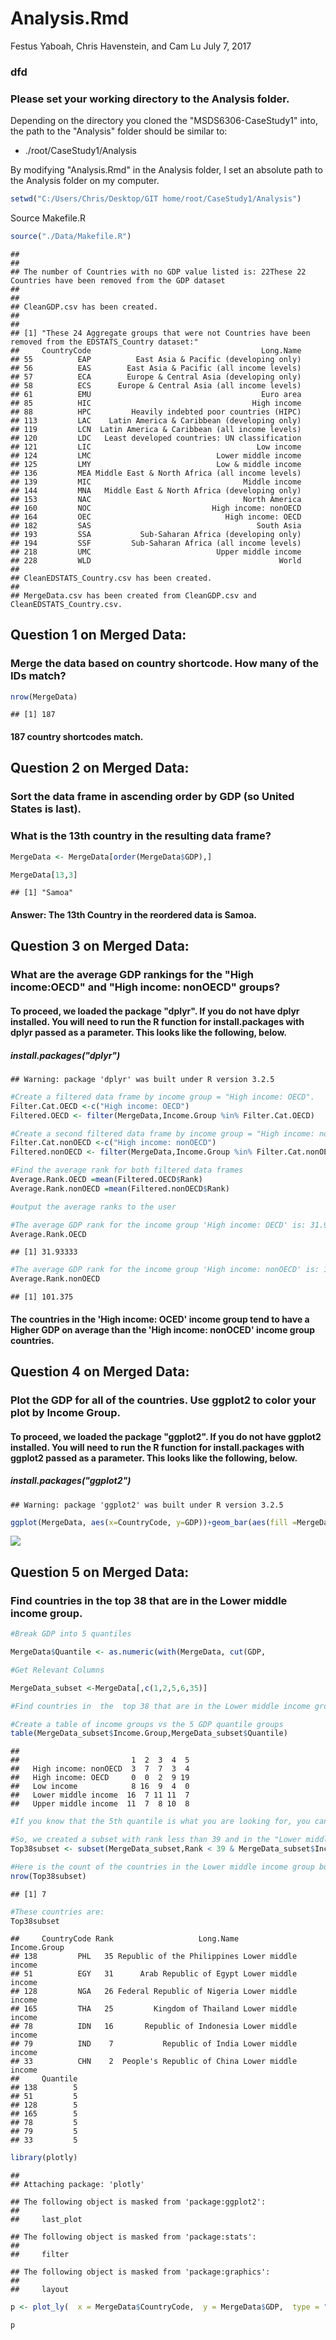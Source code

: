 Analysis.Rmd
================
Festus Yaboah, Chris Havenstein, and Cam Lu
July 7, 2017

### dfd

### Please set your working directory to the Analysis folder.

Depending on the directory you cloned the "MSDS6306-CaseStudy1" into, the path to the "Analysis" folder should be similar to:

-   ./root/CaseStudy1/Analysis

By modifying "Analysis.Rmd" in the Analysis folder, I set an absolute path to the Analysis folder on my computer.

``` r
setwd("C:/Users/Chris/Desktop/GIT home/root/CaseStudy1/Analysis")
```

Source Makefile.R

``` r
source("./Data/Makefile.R")
```

    ## 
    ## 
    ## The number of Countries with no GDP value listed is: 22These 22 Countries have been removed from the GDP dataset
    ## 
    ## 
    ## CleanGDP.csv has been created.
    ## 
    ## 
    ## [1] "These 24 Aggregate groups that were not Countries have been removed from the EDSTATS_Country dataset:"
    ##     CountryCode                                      Long.Name
    ## 55          EAP          East Asia & Pacific (developing only)
    ## 56          EAS        East Asia & Pacific (all income levels)
    ## 57          ECA        Europe & Central Asia (developing only)
    ## 58          ECS      Europe & Central Asia (all income levels)
    ## 61          EMU                                      Euro area
    ## 85          HIC                                    High income
    ## 88          HPC         Heavily indebted poor countries (HIPC)
    ## 113         LAC    Latin America & Caribbean (developing only)
    ## 119         LCN  Latin America & Caribbean (all income levels)
    ## 120         LDC   Least developed countries: UN classification
    ## 121         LIC                                     Low income
    ## 124         LMC                            Lower middle income
    ## 125         LMY                            Low & middle income
    ## 136         MEA Middle East & North Africa (all income levels)
    ## 139         MIC                                  Middle income
    ## 144         MNA   Middle East & North Africa (developing only)
    ## 153         NAC                                  North America
    ## 160         NOC                           High income: nonOECD
    ## 164         OEC                              High income: OECD
    ## 182         SAS                                     South Asia
    ## 193         SSA           Sub-Saharan Africa (developing only)
    ## 194         SSF         Sub-Saharan Africa (all income levels)
    ## 218         UMC                            Upper middle income
    ## 228         WLD                                          World
    ## 
    ## CleanEDSTATS_Country.csv has been created.
    ## 
    ## MergeData.csv has been created from CleanGDP.csv and CleanEDSTATS_Country.csv.

Question 1 on Merged Data:
--------------------------

### Merge the data based on country shortcode. How many of the IDs match?

``` r
nrow(MergeData)
```

    ## [1] 187

#### 187 country shortcodes match.

Question 2 on Merged Data:
--------------------------

### Sort the data frame in ascending order by GDP (so United States is last).

### What is the 13th country in the resulting data frame?

``` r
MergeData <- MergeData[order(MergeData$GDP),]

MergeData[13,3]
```

    ## [1] "Samoa"

#### Answer: The 13th Country in the reordered data is Samoa.

Question 3 on Merged Data:
--------------------------

### What are the average GDP rankings for the "High income:OECD" and "High income: nonOECD" groups?

#### To proceed, we loaded the package "dplyr". If you do not have dplyr installed. You will need to run the R function for install.packages with dplyr passed as a parameter. This looks like the following, below.

##### install.packages("dplyr")

    ## Warning: package 'dplyr' was built under R version 3.2.5

``` r
#Create a filtered data frame by income group = "High income: OECD".
Filter.Cat.OECD <-c("High income: OECD")
Filtered.OECD <- filter(MergeData,Income.Group %in% Filter.Cat.OECD)

#Create a second filtered data frame by income group = "High income: nonOECD".
Filter.Cat.nonOECD <-c("High income: nonOECD")
Filtered.nonOECD <- filter(MergeData,Income.Group %in% Filter.Cat.nonOECD)

#Find the average rank for both filtered data frames
Average.Rank.OECD =mean(Filtered.OECD$Rank)
Average.Rank.nonOECD =mean(Filtered.nonOECD$Rank)

#output the average ranks to the user

#The average GDP rank for the income group 'High income: OECD' is: 31.9333. 
Average.Rank.OECD
```

    ## [1] 31.93333

``` r
#The average GDP rank for the income group 'High income: nonOECD' is: 101.375.
Average.Rank.nonOECD
```

    ## [1] 101.375

#### The countries in the 'High income: OCED' income group tend to have a Higher GDP on average than the 'High income: nonOCED' income group countries.

Question 4 on Merged Data:
--------------------------

### Plot the GDP for all of the countries. Use ggplot2 to color your plot by Income Group.

#### To proceed, we loaded the package "ggplot2". If you do not have ggplot2 installed. You will need to run the R function for install.packages with ggplot2 passed as a parameter. This looks like the following, below.

##### install.packages("ggplot2")

    ## Warning: package 'ggplot2' was built under R version 3.2.5

``` r
ggplot(MergeData, aes(x=CountryCode, y=GDP))+geom_bar(aes(fill =MergeData$Income.Group), stat="identity")+ theme(axis.text.x=element_blank(),axis.ticks.x=element_blank())
```

![](Analysis_files/figure-markdown_github/GDPbyIncomeGroup-1.png)

Question 5 on Merged Data:
--------------------------

### Find countries in the top 38 that are in the Lower middle income group.

``` r
#Break GDP into 5 quantiles

MergeData$Quantile <- as.numeric(with(MergeData, cut(GDP,                                 breaks=quantile(GDP, probs=seq(0,1, by=0.2), na.rm=TRUE),                                 include.lowest=TRUE)))

#Get Relevant Columns

MergeData_subset <-MergeData[,c(1,2,5,6,35)]

#Find countries in  the  top 38 that are in the Lower middle income group.

#Create a table of income groups vs the 5 GDP quantile groups
table(MergeData_subset$Income.Group,MergeData_subset$Quantile)
```

    ##                       
    ##                         1  2  3  4  5
    ##   High income: nonOECD  3  7  7  3  4
    ##   High income: OECD     0  0  2  9 19
    ##   Low income            8 16  9  4  0
    ##   Lower middle income  16  7 11 11  7
    ##   Upper middle income  11  7  8 10  8

``` r
#If you know that the 5th quantile is what you are looking for, you can tell that there are 7 countries in the Lower middle income group. However, we wanted to double check that this assumption about the 5th quartile is correct.

#So, we created a subset with rank less than 39 and in the "Lower middle income" group.
Top38subset <- subset(MergeData_subset,Rank < 39 & MergeData_subset$Income.Group=="Lower middle income")

#Here is the count of the countries in the Lower middle income group but are in the top 38 countries for highest GDP.
nrow(Top38subset)
```

    ## [1] 7

``` r
#These countries are:
Top38subset
```

    ##     CountryCode Rank                   Long.Name        Income.Group
    ## 138         PHL   35 Republic of the Philippines Lower middle income
    ## 51          EGY   31      Arab Republic of Egypt Lower middle income
    ## 128         NGA   26 Federal Republic of Nigeria Lower middle income
    ## 165         THA   25         Kingdom of Thailand Lower middle income
    ## 78          IDN   16       Republic of Indonesia Lower middle income
    ## 79          IND    7           Republic of India Lower middle income
    ## 33          CHN    2  People's Republic of China Lower middle income
    ##     Quantile
    ## 138        5
    ## 51         5
    ## 128        5
    ## 165        5
    ## 78         5
    ## 79         5
    ## 33         5

``` r
library(plotly)
```

    ## 
    ## Attaching package: 'plotly'

    ## The following object is masked from 'package:ggplot2':
    ## 
    ##     last_plot

    ## The following object is masked from 'package:stats':
    ## 
    ##     filter

    ## The following object is masked from 'package:graphics':
    ## 
    ##     layout

``` r
p <- plot_ly(  x = MergeData$CountryCode,  y = MergeData$GDP,  type = "bar",  color=MergeData$Income.Group)

p
```

<!--html_preserve-->

<script type="application/json" data-for="27842f2e4b58">{"x":{"visdat":{"278457c0371b":["function () ","plotlyVisDat"]},"cur_data":"278457c0371b","attrs":{"278457c0371b":{"x":["TUV","KIR","MHL","PLW","FSM","STP","TON","DMA","COM","ASM","VCT","VUT","WSM","KNA","MNP","GMB","GRD","GNB","SLB","LCA","SYC","ATG","CPV","DJI","CAF","BLZ","LBR","LSO","GRL","BTN","BDI","GUY","MDV","SUR","SLE","SWZ","VIR","MNE","TGO","BRB","FJI","MRT","MWI","GUM","SOM","GIN","KGZ","LIE","MDA","TJK","NER","COG","HTI","RWA","BEN","BHS","TCD","MDG","GNQ","NAM","ARM","MKD","MLT","MOZ","MNG","BRN","ALB","BFA","MUS","NIC","JAM","MLI","GAB","GEO","SEN","BWA","LAO","ZWE","BIH","PNG","AFG","ZMB","CYP","KHM","ISL","TTO","NPL","HND","EST","CMR","UGA","SLV","YEM","PRY","LVA","BHR","BOL","CIV","TKM","SRB","AZE","JOR","TUN","GHA","LTU","SVN","MAC","TZA","BLR","LBN","HRV","BGR","URY","PAN","CRI","LUX","OMN","UZB","MMR","GTM","KEN","DOM","ETH","LKA","CUB","SVK","AGO","UKR","SDN","ECU","MAR","KWT","HUN","KAZ","QAT","DZA","IRQ","NZL","PER","CZE","GRC","VNM","PRT","BGD","FIN","CHL","COL","PAK","IRL","ZAF","MYS","SGP","PHL","DNK","ISR","HKG","EGY","ARE","NOR","AUT","IRN","NGA","THA","BEL","POL","SWE","ARG","SAU","CHE","NLD","TUR","IDN","MEX","AUS","ESP","RUS","KOR","CAN","BRA","ITA","IND","FRA","GBR","DEU","JPN","CHN","USA"],"y":[34,166,183,293,322,351,395,525,617,641,771,774,786,917,922,965,1016,1126,1202,1379,1427,1449,1617,1727,1756,1765,2101,2200,2220,2237,3007,3446,3591,3621,3669,3727,3765,4173,4400,4588,4632,4635,5442,5734,6217,6299,6551,6664,6750,6952,7509,7834,8023,8376,8583,9047,9601,9991,10179,10267,10547,10900,10949,11015,11160,11400,11927,12115,12164,13231,14027,14045,14214,14333,14765,15275,15903,16289,16560,16929,19469,19551,19802,20017,20047,20989,21144,21517,23137,24204,25528,26797,27318,27441,27677,31859,33806,36165,36180,37745,37848,38655,42063,42690,42739,43991,44803,47431,47433,47537,50425,52395,52420,55188,57436,59948,66293,67220,67430,68763,70529,71584,72374,81322,87133,89552,89633,93270,95584,97802,101445,114041,124343,133657,152469,156080,171489,185017,192094,192925,194559,202616,204565,221415,236785,247028,282463,283660,294054,294841,296359,296966,304905,306143,318744,320912,336297,348743,370557,386428,393436,405083,406840,466366,469509,511000,545866,646438,659827,770845,857749,932259,1045998,1204616,1232088,1283162,1411246,1529760,1796187,1849970,2263523,2465454,2618886,3466757,4939384,11199145,18569100],"color":["Lower middle income","Lower middle income","Lower middle income","Upper middle income","Lower middle income","Lower middle income","Lower middle income","Upper middle income","Low income","Upper middle income","Upper middle income","Lower middle income","Lower middle income","Upper middle income","High income: nonOECD","Low income","Upper middle income","Low income","Low income","Upper middle income","Upper middle income","Upper middle income","Lower middle income","Lower middle income","Low income","Lower middle income","Low income","Lower middle income","High income: nonOECD","Lower middle income","Low income","Lower middle income","Lower middle income","Upper middle income","Low income","Lower middle income","High income: nonOECD","Upper middle income","Low income","High income: nonOECD","Upper middle income","Low income","Low income","High income: nonOECD","Low income","Low income","Low income","High income: nonOECD","Lower middle income","Low income","Low income","Lower middle income","Low income","Low income","Low income","High income: nonOECD","Low income","Low income","High income: nonOECD","Upper middle income","Lower middle income","Upper middle income","High income: nonOECD","Low income","Lower middle income","High income: nonOECD","Upper middle income","Low income","Upper middle income","Lower middle income","Upper middle income","Low income","Upper middle income","Lower middle income","Lower middle income","Upper middle income","Low income","Low income","Upper middle income","Lower middle income","Low income","Low income","High income: nonOECD","Low income","High income: OECD","High income: nonOECD","Low income","Lower middle income","High income: nonOECD","Lower middle income","Low income","Lower middle income","Lower middle income","Lower middle income","High income: nonOECD","High income: nonOECD","Lower middle income","Lower middle income","Lower middle income","Upper middle income","Upper middle income","Lower middle income","Lower middle income","Low income","Upper middle income","High income: OECD","High income: nonOECD","Low income","Upper middle income","Upper middle income","High income: nonOECD","Upper middle income","Upper middle income","Upper middle income","Upper middle income","High income: OECD","High income: nonOECD","Lower middle income","Low income","Lower middle income","Low income","Upper middle income","Low income","Lower middle income","Upper middle income","High income: OECD","Lower middle income","Lower middle income","Lower middle income","Lower middle income","Lower middle income","High income: nonOECD","High income: OECD","Upper middle income","High income: nonOECD","Upper middle income","Lower middle income","High income: OECD","Upper middle income","High income: OECD","High income: OECD","Lower middle income","High income: OECD","Low income","High income: OECD","Upper middle income","Upper middle income","Lower middle income","High income: OECD","Upper middle income","Upper middle income","High income: nonOECD","Lower middle income","High income: OECD","High income: OECD","High income: nonOECD","Lower middle income","High income: nonOECD","High income: OECD","High income: OECD","Upper middle income","Lower middle income","Lower middle income","High income: OECD","High income: OECD","High income: OECD","Upper middle income","High income: nonOECD","High income: OECD","High income: OECD","Upper middle income","Lower middle income","Upper middle income","High income: OECD","High income: OECD","Upper middle income","High income: OECD","High income: OECD","Upper middle income","High income: OECD","Lower middle income","High income: OECD","High income: OECD","High income: OECD","High income: OECD","Lower middle income","High income: OECD"],"alpha":1,"sizes":[10,100],"type":"bar"}},"layout":{"margin":{"b":40,"l":60,"t":25,"r":10},"xaxis":{"domain":[0,1],"type":"category","categoryorder":"array","categoryarray":["AFG","AGO","ALB","ARE","ARG","ARM","ASM","ATG","AUS","AUT","AZE","BDI","BEL","BEN","BFA","BGD","BGR","BHR","BHS","BIH","BLR","BLZ","BOL","BRA","BRB","BRN","BTN","BWA","CAF","CAN","CHE","CHL","CHN","CIV","CMR","COG","COL","COM","CPV","CRI","CUB","CYP","CZE","DEU","DJI","DMA","DNK","DOM","DZA","ECU","EGY","ESP","EST","ETH","FIN","FJI","FRA","FSM","GAB","GBR","GEO","GHA","GIN","GMB","GNB","GNQ","GRC","GRD","GRL","GTM","GUM","GUY","HKG","HND","HRV","HTI","HUN","IDN","IND","IRL","IRN","IRQ","ISL","ISR","ITA","JAM","JOR","JPN","KAZ","KEN","KGZ","KHM","KIR","KNA","KOR","KWT","LAO","LBN","LBR","LCA","LIE","LKA","LSO","LTU","LUX","LVA","MAC","MAR","MDA","MDG","MDV","MEX","MHL","MKD","MLI","MLT","MMR","MNE","MNG","MNP","MOZ","MRT","MUS","MWI","MYS","NAM","NER","NGA","NIC","NLD","NOR","NPL","NZL","OMN","PAK","PAN","PER","PHL","PLW","PNG","POL","PRT","PRY","QAT","RUS","RWA","SAU","SDN","SEN","SGP","SLB","SLE","SLV","SOM","SRB","STP","SUR","SVK","SVN","SWE","SWZ","SYC","TCD","TGO","THA","TJK","TKM","TON","TTO","TUN","TUR","TUV","TZA","UGA","UKR","URY","USA","UZB","VCT","VIR","VNM","VUT","WSM","YEM","ZAF","ZMB","ZWE"]},"yaxis":{"domain":[0,1]},"hovermode":"closest","showlegend":true},"source":"A","config":{"modeBarButtonsToAdd":[{"name":"Collaborate","icon":{"width":1000,"ascent":500,"descent":-50,"path":"M487 375c7-10 9-23 5-36l-79-259c-3-12-11-23-22-31-11-8-22-12-35-12l-263 0c-15 0-29 5-43 15-13 10-23 23-28 37-5 13-5 25-1 37 0 0 0 3 1 7 1 5 1 8 1 11 0 2 0 4-1 6 0 3-1 5-1 6 1 2 2 4 3 6 1 2 2 4 4 6 2 3 4 5 5 7 5 7 9 16 13 26 4 10 7 19 9 26 0 2 0 5 0 9-1 4-1 6 0 8 0 2 2 5 4 8 3 3 5 5 5 7 4 6 8 15 12 26 4 11 7 19 7 26 1 1 0 4 0 9-1 4-1 7 0 8 1 2 3 5 6 8 4 4 6 6 6 7 4 5 8 13 13 24 4 11 7 20 7 28 1 1 0 4 0 7-1 3-1 6-1 7 0 2 1 4 3 6 1 1 3 4 5 6 2 3 3 5 5 6 1 2 3 5 4 9 2 3 3 7 5 10 1 3 2 6 4 10 2 4 4 7 6 9 2 3 4 5 7 7 3 2 7 3 11 3 3 0 8 0 13-1l0-1c7 2 12 2 14 2l218 0c14 0 25-5 32-16 8-10 10-23 6-37l-79-259c-7-22-13-37-20-43-7-7-19-10-37-10l-248 0c-5 0-9-2-11-5-2-3-2-7 0-12 4-13 18-20 41-20l264 0c5 0 10 2 16 5 5 3 8 6 10 11l85 282c2 5 2 10 2 17 7-3 13-7 17-13z m-304 0c-1-3-1-5 0-7 1-1 3-2 6-2l174 0c2 0 4 1 7 2 2 2 4 4 5 7l6 18c0 3 0 5-1 7-1 1-3 2-6 2l-173 0c-3 0-5-1-8-2-2-2-4-4-4-7z m-24-73c-1-3-1-5 0-7 2-2 3-2 6-2l174 0c2 0 5 0 7 2 3 2 4 4 5 7l6 18c1 2 0 5-1 6-1 2-3 3-5 3l-174 0c-3 0-5-1-7-3-3-1-4-4-5-6z"},"click":"function(gd) { \n        // is this being viewed in RStudio?\n        if (location.search == '?viewer_pane=1') {\n          alert('To learn about plotly for collaboration, visit:\\n https://cpsievert.github.io/plotly_book/plot-ly-for-collaboration.html');\n        } else {\n          window.open('https://cpsievert.github.io/plotly_book/plot-ly-for-collaboration.html', '_blank');\n        }\n      }"}],"cloud":false},"data":[{"x":["MNP","GRL","VIR","BRB","GUM","LIE","BHS","GNQ","MLT","BRN","CYP","TTO","EST","LVA","BHR","MAC","HRV","OMN","KWT","QAT","SGP","HKG","ARE","SAU"],"y":[922,2220,3765,4588,5734,6664,9047,10179,10949,11400,19802,20989,23137,27677,31859,44803,50425,66293,114041,152469,296966,320912,348743,646438],"type":"bar","name":"High income: nonOECD","marker":{"fillcolor":"rgba(102,194,165,0.5)","color":"rgba(102,194,165,1)","line":{"color":"transparent"}},"xaxis":"x","yaxis":"y","frame":null},{"x":["ISL","SVN","LUX","SVK","HUN","NZL","CZE","GRC","PRT","FIN","IRL","DNK","ISR","NOR","AUT","BEL","POL","SWE","CHE","NLD","AUS","ESP","KOR","CAN","ITA","FRA","GBR","DEU","JPN","USA"],"y":[20047,43991,59948,89552,124343,185017,192925,194559,204565,236785,294054,306143,318744,370557,386428,466366,469509,511000,659827,770845,1204616,1232088,1411246,1529760,1849970,2465454,2618886,3466757,4939384,18569100],"type":"bar","name":"High income: OECD","marker":{"fillcolor":"rgba(252,141,98,0.5)","color":"rgba(252,141,98,1)","line":{"color":"transparent"}},"xaxis":"x","yaxis":"y","frame":null},{"x":["COM","GMB","GNB","SLB","CAF","LBR","BDI","SLE","TGO","MRT","MWI","SOM","GIN","KGZ","TJK","NER","HTI","RWA","BEN","TCD","MDG","MOZ","BFA","MLI","LAO","ZWE","AFG","ZMB","KHM","NPL","UGA","GHA","TZA","MMR","KEN","ETH","BGD"],"y":[617,965,1126,1202,1756,2101,3007,3669,4400,4635,5442,6217,6299,6551,6952,7509,8023,8376,8583,9601,9991,11015,12115,14045,15903,16289,19469,19551,20017,21144,25528,42690,47431,67430,70529,72374,221415],"type":"bar","name":"Low income","marker":{"fillcolor":"rgba(141,160,203,0.5)","color":"rgba(141,160,203,1)","line":{"color":"transparent"}},"xaxis":"x","yaxis":"y","frame":null},{"x":["TUV","KIR","MHL","FSM","STP","TON","VUT","WSM","CPV","DJI","BLZ","LSO","BTN","GUY","MDV","SWZ","MDA","COG","ARM","MNG","NIC","GEO","SEN","PNG","HND","CMR","SLV","YEM","PRY","BOL","CIV","TKM","JOR","TUN","UZB","GTM","LKA","AGO","UKR","SDN","ECU","MAR","IRQ","VNM","PAK","PHL","EGY","NGA","THA","IDN","IND","CHN"],"y":[34,166,183,322,351,395,774,786,1617,1727,1765,2200,2237,3446,3591,3727,6750,7834,10547,11160,13231,14333,14765,16929,21517,24204,26797,27318,27441,33806,36165,36180,38655,42063,67220,68763,81322,89633,93270,95584,97802,101445,171489,202616,283660,304905,336297,405083,406840,932259,2263523,11199145],"type":"bar","name":"Lower middle income","marker":{"fillcolor":"rgba(231,138,195,0.5)","color":"rgba(231,138,195,1)","line":{"color":"transparent"}},"xaxis":"x","yaxis":"y","frame":null},{"x":["PLW","DMA","ASM","VCT","KNA","GRD","LCA","SYC","ATG","SUR","MNE","FJI","NAM","MKD","ALB","MUS","JAM","GAB","BWA","BIH","SRB","AZE","LTU","BLR","LBN","BGR","URY","PAN","CRI","DOM","CUB","KAZ","DZA","PER","CHL","COL","ZAF","MYS","IRN","ARG","TUR","MEX","RUS","BRA"],"y":[293,525,641,771,917,1016,1379,1427,1449,3621,4173,4632,10267,10900,11927,12164,14027,14214,15275,16560,37745,37848,42739,47433,47537,52395,52420,55188,57436,71584,87133,133657,156080,192094,247028,282463,294841,296359,393436,545866,857749,1045998,1283162,1796187],"type":"bar","name":"Upper middle income","marker":{"fillcolor":"rgba(166,216,84,0.5)","color":"rgba(166,216,84,1)","line":{"color":"transparent"}},"xaxis":"x","yaxis":"y","frame":null}],"highlight":{"on":"plotly_click","persistent":false,"dynamic":false,"selectize":false,"opacityDim":0.2,"selected":{"opacity":1}},"base_url":"https://plot.ly"},"evals":["config.modeBarButtonsToAdd.0.click"],"jsHooks":{"render":[{"code":"function(el, x) { var ctConfig = crosstalk.var('plotlyCrosstalkOpts').set({\"on\":\"plotly_click\",\"persistent\":false,\"dynamic\":false,\"selectize\":false,\"opacityDim\":0.2,\"selected\":{\"opacity\":1}}); }","data":null}]}}</script>
<!--/html_preserve-->
